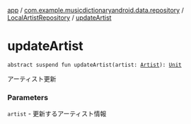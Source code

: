 [app](../../index.md) / [com.example.musicdictionaryandroid.data.repository](../index.md) / [LocalArtistRepository](index.md) / [updateArtist](./update-artist.md)

# updateArtist

`abstract suspend fun updateArtist(artist: `[`Artist`](../../com.example.musicdictionaryandroid.domain.model.entity/-artist/index.md)`): `[`Unit`](https://kotlinlang.org/api/latest/jvm/stdlib/kotlin/-unit/index.html)

アーティスト更新

### Parameters

`artist` - 更新するアーティスト情報